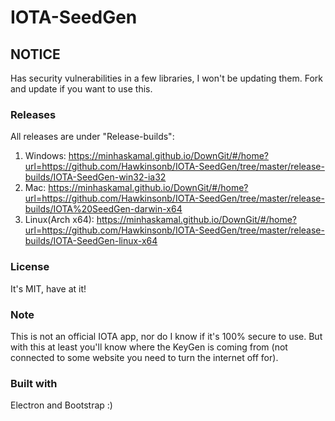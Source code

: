 # IOTA-SeedGen

## NOTICE
Has security vulnerabilities in a few libraries, I won't be updating them. Fork and update if you want to use this. 

### Releases
All releases are under "Release-builds":
1. Windows: https://minhaskamal.github.io/DownGit/#/home?url=https://github.com/Hawkinsonb/IOTA-SeedGen/tree/master/release-builds/IOTA-SeedGen-win32-ia32
2. Mac: https://minhaskamal.github.io/DownGit/#/home?url=https://github.com/Hawkinsonb/IOTA-SeedGen/tree/master/release-builds/IOTA%20SeedGen-darwin-x64
3. Linux(Arch x64): https://minhaskamal.github.io/DownGit/#/home?url=https://github.com/Hawkinsonb/IOTA-SeedGen/tree/master/release-builds/IOTA-SeedGen-linux-x64

### License
It's MIT, have at it!

### Note
This is not an official IOTA app, nor do I know if it's 100% secure to use. But with this at least you'll know where the KeyGen is coming from (not connected to some website you need to turn the internet off for).

### Built with 
Electron and Bootstrap :)  

